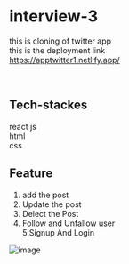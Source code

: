 # interview-3
this is cloning of twitter app<br> 
this is the deployment link\
https://apptwitter1.netlify.app/
<br>

<br>

## Tech-stackes<br>
react js<br>
html<br>
css<br>

## Feature

1. add the post<br>
2. Update the post<br>
3. Delect the Post<br>
4. Follow and Unfallow user <br>
5.Signup And Login

![image](https://github.com/cnaga342/interview-3/assets/163227839/7f91cc75-9b17-48be-ae15-6de71bb31fea)

